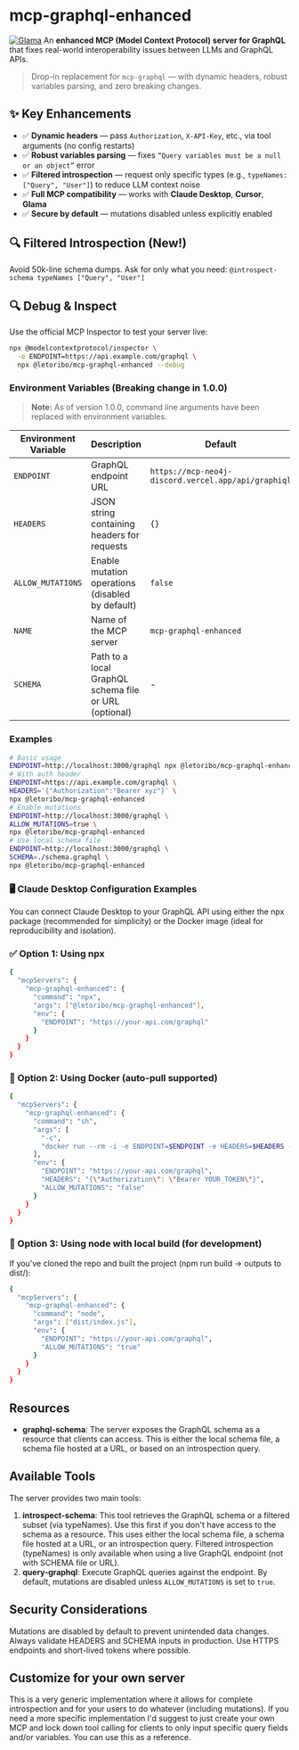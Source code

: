 # mcp-graphql-enhanced
[![Glama](https://glama.ai/mcp/servers/@letoribo/mcp-graphql-enhanced/badge)](https://glama.ai/mcp/servers/@letoribo/mcp-graphql-enhanced)
An **enhanced MCP (Model Context Protocol) server for GraphQL** that fixes real-world interoperability issues between LLMs and GraphQL APIs.
> Drop-in replacement for `mcp-graphql` — with dynamic headers, robust variables parsing, and zero breaking changes.
## ✨ Key Enhancements
- ✅ **Dynamic headers** — pass `Authorization`, `X-API-Key`, etc., via tool arguments (no config restarts)
- ✅ **Robust variables parsing** — fixes `“Query variables must be a null or an object”` error
- ✅ **Filtered introspection** — request only specific types (e.g., `typeNames: ["Query", "User"]`) to reduce LLM context noise
- ✅ **Full MCP compatibility** — works with **Claude Desktop**, **Cursor**, **Glama**
- ✅ **Secure by default** — mutations disabled unless explicitly enabled
## 🔍 Filtered Introspection (New!)
Avoid 50k-line schema dumps. Ask for only what you need:
```@introspect-schema typeNames ["Query", "User"]```
## 🔍 Debug & Inspect
Use the official MCP Inspector to test your server live:
```bash
npx @modelcontextprotocol/inspector \
  -e ENDPOINT=https://api.example.com/graphql \
  npx @letoribo/mcp-graphql-enhanced --debug
```
### Environment Variables (Breaking change in 1.0.0)
> **Note:** As of version 1.0.0, command line arguments have been replaced with environment variables.

| Environment Variable | Description | Default |
|----------|-------------|---------|
| `ENDPOINT` | GraphQL endpoint URL | `https://mcp-neo4j-discord.vercel.app/api/graphiql` |
| `HEADERS` | JSON string containing headers for requests | `{}` |
| `ALLOW_MUTATIONS` | Enable mutation operations (disabled by default) | `false` |
| `NAME` | Name of the MCP server | `mcp-graphql-enhanced` |
| `SCHEMA` | Path to a local GraphQL schema file or URL (optional) | - |
### Examples
```bash
# Basic usage
ENDPOINT=http://localhost:3000/graphql npx @letoribo/mcp-graphql-enhanced
# With auth header
ENDPOINT=https://api.example.com/graphql \
HEADERS='{"Authorization":"Bearer xyz"}' \
npx @letoribo/mcp-graphql-enhanced
# Enable mutations
ENDPOINT=http://localhost:3000/graphql \
ALLOW_MUTATIONS=true \
npx @letoribo/mcp-graphql-enhanced
# Use local schema file
ENDPOINT=http://localhost:3000/graphql \
SCHEMA=./schema.graphql \
npx @letoribo/mcp-graphql-enhanced
```
### 🖥️ Claude Desktop Configuration Examples
You can connect Claude Desktop to your GraphQL API using either the npx package (recommended for simplicity) or the Docker image (ideal for reproducibility and isolation).
### ✅ Option 1: Using npx
```bash
{
  "mcpServers": {
    "mcp-graphql-enhanced": {
      "command": "npx",
      "args": ["@letoribo/mcp-graphql-enhanced"],
      "env": {
        "ENDPOINT": "https://your-api.com/graphql"
      }
    }
  }
}
```
### 🐳 Option 2: Using Docker (auto-pull supported)
```bash
{
  "mcpServers": {
    "mcp-graphql-enhanced": {
      "command": "sh",
      "args": [
        "-c",
        "docker run --rm -i -e ENDPOINT=$ENDPOINT -e HEADERS=$HEADERS -e ALLOW_MUTATIONS=$ALLOW_MUTATIONS ghcr.io/letoribo/mcp-graphql-enhanced:main"
      ],
      "env": {
        "ENDPOINT": "https://your-api.com/graphql",
        "HEADERS": "{\"Authorization\": \"Bearer YOUR_TOKEN\"}",
        "ALLOW_MUTATIONS": "false"
      }
    }
  }
}
```
### 🧪 Option 3: Using node with local build (for development)
If you’ve cloned the repo and built the project (npm run build → outputs to dist/):
```bash
{
  "mcpServers": {
    "mcp-graphql-enhanced": {
      "command": "node",
      "args": ["dist/index.js"],
      "env": {
        "ENDPOINT": "https://your-api.com/graphql",
        "ALLOW_MUTATIONS": "true"
      }
    }
  }
}
```
## Resources
- **graphql-schema**: The server exposes the GraphQL schema as a resource that clients can access. This is either the local schema file, a schema file hosted at a URL, or based on an introspection query.
## Available Tools
The server provides two main tools:
1. **introspect-schema**: This tool retrieves the GraphQL schema or a filtered subset (via typeNames). Use this first if you don't have access to the schema as a resource.
This uses either the local schema file, a schema file hosted at a URL, or an introspection query.
Filtered introspection (typeNames) is only available when using a live GraphQL endpoint (not with SCHEMA file or URL).
2. **query-graphql**: Execute GraphQL queries against the endpoint. By default, mutations are disabled unless `ALLOW_MUTATIONS` is set to `true`.
## Security Considerations
Mutations are disabled by default to prevent unintended data changes. Always validate HEADERS and SCHEMA inputs in production. Use HTTPS endpoints and short-lived tokens where possible.
## Customize for your own server
This is a very generic implementation where it allows for complete introspection and for your users to do whatever (including mutations). If you need a more specific implementation I'd suggest to just create your own MCP and lock down tool calling for clients to only input specific query fields and/or variables. You can use this as a reference.
